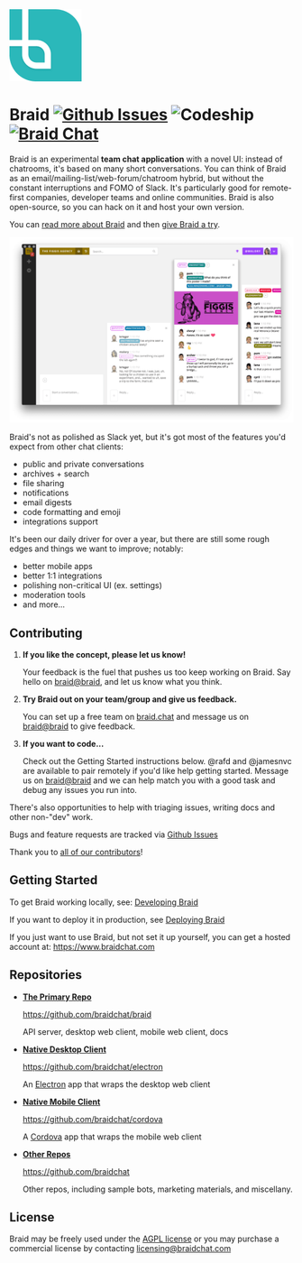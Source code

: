 <img src="./docs/images/braid-icon-256.png" height="128px" alt="Braid Logo">

# Braid [![Github Issues](https://img.shields.io/github/issues/braidchat/braid.svg)](https://www.github.com/braidchat/braid/issues) ![Codeship](https://img.shields.io/codeship/6f05b0f0-9e72-0133-e93b-76efcd0f79bd.svg) [![Braid Chat](https://img.shields.io/badge/braid-join_chat-green.svg)](https://braid.chat/braid)

Braid is an experimental **team chat application** with a novel UI: instead of chatrooms, it's based on many short conversations. You can think of Braid as an email/mailing-list/web-forum/chatroom hybrid, but without the constant interruptions and FOMO of Slack. It's particularly good for remote-first companies, developer teams and online communities. Braid is also open-source, so you can hack on it and host your own version.

You can [read more about Braid](https://www.braidchat.com) and then [give Braid a try](https://braid.chat/try).

![Braid Screenshot](./docs/images/screenshot-archer.png)

Braid's not as polished as Slack yet, but it's got most of the features you'd expect from other chat clients:

 - public and private conversations
 - archives + search
 - file sharing
 - notifications
 - email digests
 - code formatting and emoji
 - integrations support

It's been our daily driver for over a year, but there are still some rough edges and things we want to improve; notably:

 - better mobile apps
 - better 1:1 integrations
 - polishing non-critical UI (ex. settings)
 - moderation tools
 - and more...

## Contributing

1. **If you like the concept, please let us know!**

   Your feedback is the fuel that pushes us too keep working on Braid. Say hello on [braid@braid](https://braid.chat/braid), and let us know what you think.

2. **Try Braid out on your team/group and give us feedback.**

   You can set up a free team on [braid.chat](https://braid.chat/gateway/create-group) and message us on [braid@braid](https://braid.chat/braid) to give feedback.

3. **If you want to code...**

   Check out the Getting Started instructions below. @rafd and @jamesnvc are available to pair remotely if you'd like help getting started. Message us on [braid@braid](https://braid.chat/braid) and we can help match you with a good task and debug any issues you run into.


There's also opportunities to help with triaging issues, writing docs and other non-"dev" work.

Bugs and feature requests are tracked via [Github Issues](https://github.com/braidchat/braid/issues)

Thank you to [all of our contributors](./CONTRIBUTORS.edn)!


## Getting Started

To get Braid working locally, see: [Developing Braid](./docs/dev/getting-up-and-running-in-development.md)

If you want to deploy it in production, see [Deploying Braid](./docs/drafts/deploying-to-production.md)

If you just want to use Braid, but not set it up yourself, you can get a hosted account at: https://www.braidchat.com


## Repositories

- **[The Primary Repo](https://github.com/braidchat/braid)**

  https://github.com/braidchat/braid

  API server, desktop web client, mobile web client, docs


- **[Native Desktop Client](https://github.com/braidchat/electron)**

  https://github.com/braidchat/electron

  An [Electron](http://electron.atom.io/) app that wraps the desktop web client


- **[Native Mobile Client](https://github.com/braidchat/electron)**

  https://github.com/braidchat/cordova

  A [Cordova](https://cordova.apache.org/) app that wraps the mobile web client


- **[Other Repos](https://github.com/braidchat)**

  https://github.com/braidchat

  Other repos, including sample bots, marketing materials, and miscellany.


## License

Braid may be freely used under the [AGPL license](https://www.gnu.org/licenses/agpl-3.0.html) or you may purchase a commercial license by contacting licensing@braidchat.com
